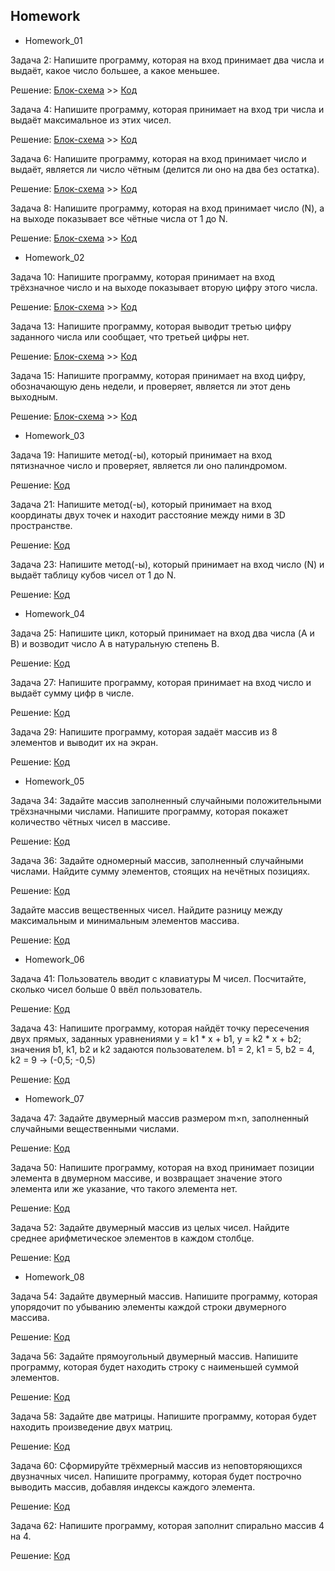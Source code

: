 ## Homework
  - Homework_01

Задача 2: Напишите программу, которая на вход принимает два числа и выдаёт, какое число большее, а какое меньшее.

Решение: [Блок-схема](Homework/Homework_01/Ex01/diagram_hw01ex01.drawio.png) >> [Код](Homework/Homework_01/Ex01/Program.cs)

Задача 4: Напишите программу, которая принимает на вход три числа и выдаёт максимальное из этих чисел.

Решение: [Блок-схема](Homework/Homework_01/Ex02/diagram_hw01ex02.drawio.png) >> [Код](Homework/Homework_01/Ex02/Program.cs)

Задача 6: Напишите программу, которая на вход принимает число и выдаёт, является ли число чётным (делится ли оно на два без остатка).

Решение: [Блок-схема](Homework/Homework_01/Ex03/diagram_hw01ex03.drawio.png) >> [Код](Homework/Homework_01/Ex03/Program.cs)

Задача 8: Напишите программу, которая на вход принимает число (N), а на выходе показывает все чётные числа от 1 до N.

Решение: [Блок-схема](Homework/Homework_01/Ex04/diagram_hw01ex04.drawio.png) >> [Код](Homework/Homework_01/Ex04/Program.cs)

 - Homework_02

Задача 10: Напишите программу, которая принимает на вход трёхзначное число и на выходе показывает вторую цифру этого числа.

Решение: [Блок-схема](Homework/Homework_02/Ex01/diagram_hw02ex01.drawio.png) >> [Код](Homework/Homework_02/Ex01/Program.cs)

Задача 13: Напишите программу, которая выводит третью цифру заданного числа или сообщает, что третьей цифры нет.

Решение: [Блок-схема](Homework/Homework_02/Ex02/diagram_hw02ex02.drawio.png) >> [Код](Homework/Homework_02/Ex02/Program.cs)

Задача 15: Напишите программу, которая принимает на вход цифру, обозначающую день недели, и проверяет, является ли этот день выходным.

Решение: [Блок-схема](Homework/Homework_02/Ex03/diagram_hw02ex03.drawio.png) >> [Код](Homework/Homework_02/Ex03/Program.cs)

- Homework_03

Задача 19: Напишите метод(-ы), который принимает на вход пятизначное число и проверяет, является ли оно палиндромом.

Решение: [Код](Homework/Homework_03/Ex01/Program.cs)

Задача 21: Напишите метод(-ы), который принимает на вход координаты двух точек и находит расстояние между ними в 3D пространстве.

Решение: [Код](Homework/Homework_03/Ex02/Program.cs)

Задача 23: Напишите метод(-ы), который принимает на вход число (N) и выдаёт таблицу кубов чисел от 1 до N.

Решение: [Код](Homework/Homework_03/Ex03/Program.cs)

- Homework_04

Задача 25: Напишите цикл, который принимает на вход два числа (A и B) и возводит число A в натуральную степень B.

Решение: [Код](Homework/Homework_04/Ex01/Program.cs)

Задача 27: Напишите программу, которая принимает на вход число и выдаёт сумму цифр в числе.

Решение: [Код](Homework/Homework_04/Ex02/Program.cs)

Задача 29: Напишите программу, которая задаёт массив из 8 элементов и выводит их на экран.

Решение: [Код](Homework/Homework_04/Ex03/Program.cs)

- Homework_05

Задача 34: Задайте массив заполненный случайными положительными трёхзначными числами. Напишите программу, которая покажет количество чётных чисел в массиве.

Решение: [Код](Homework/Homework_05/Ex01/Program.cs)

Задача 36: Задайте одномерный массив, заполненный случайными числами. Найдите сумму элементов, стоящих на нечётных позициях.

Решение: [Код](Homework/Homework_05/Ex02/Program.cs)

Задайте массив вещественных чисел. Найдите разницу между максимальным и минимальным элементов массива.

Решение: [Код](Homework/Homework_05/Ex03/Program.cs)

- Homework_06

Задача 41: Пользователь вводит с клавиатуры M чисел. Посчитайте, сколько чисел больше 0 ввёл пользователь.

Решение: [Код](Homework/Homework_06/Ex01/Program.cs)

Задача 43: Напишите программу, которая найдёт точку пересечения двух прямых, заданных уравнениями y = k1 * x + b1, y = k2 * x + b2; значения b1, k1, b2 и k2 задаются пользователем. b1 = 2, k1 = 5, b2 = 4, k2 = 9 -> (-0,5; -0,5)

Решение: [Код](Homework/Homework_06/Ex02/Program.cs)

- Homework_07

Задача 47: Задайте двумерный массив размером m×n, заполненный случайными вещественными числами.

Решение: [Код](Homework/Homework_07/Ex01/Program.cs)

Задача 50: Напишите программу, которая на вход принимает позиции элемента в двумерном массиве, и возвращает значение этого элемента или же указание, что такого элемента нет.

Решение: [Код](Homework/Homework_07/Ex02/Program.cs)

Задача 52: Задайте двумерный массив из целых чисел. Найдите среднее арифметическое элементов в каждом столбце.

Решение: [Код](Homework/Homework_07/Ex03/Program.cs)

- Homework_08

Задача 54: Задайте двумерный массив. Напишите программу, которая упорядочит по убыванию элементы каждой строки двумерного массива.

Решение: [Код](Homework/Homework_08/Ex01/Program.cs)

Задача 56: Задайте прямоугольный двумерный массив. Напишите программу, которая будет находить строку с наименьшей суммой элементов.

Решение: [Код](Homework/Homework_08/Ex02/Program.cs)

Задача 58: Задайте две матрицы. Напишите программу, которая будет находить произведение двух матриц.

Решение: [Код](Homework/Homework_08/Ex03/Program.cs)

Задача 60: Сформируйте трёхмерный массив из неповторяющихся двузначных чисел. Напишите программу, которая будет построчно выводить массив, добавляя индексы каждого элемента.

Решение: [Код](Homework/Homework_08/Ex04/Program.cs)

Задача 62: Напишите программу, которая заполнит спирально массив 4 на 4.

Решение: [Код](Homework/Homework_08/Ex05/Program.cs)

